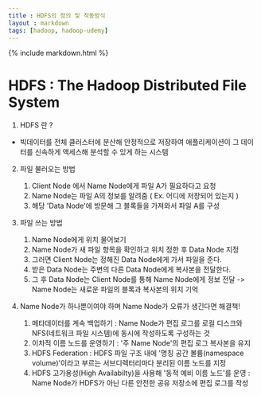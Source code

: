 ```yaml
---
title : HDFS의 정의 및 작동방식
layout : markdown
tags: [hadoop, hadoop-udemy]
---
```


{% include markdown.html %}

# HDFS : The Hadoop Distributed File System

1. HDFS 란 ?
  - 빅데이터를 전체 클러스터에 분산해 안정적으로 저장하여 애플리케이션이 그 데이터를 신속하게 액세스해 분석할 수 있게 하는 시스템

2. 파일 불러오는 방법  
    1. Client Node 에서 Name Node에게 파일 A가 필요하다고 요청
    2. Name Node는 파일 A의 정보를 알려줌 ( Ex. 어디에 저장되어 있는지 )
    3. 해당 'Data Node'에 방문해 그 블록들을 가져와서 파일 A를 구성

3. 파일 쓰는 방법
    1. Name Node에게 위치 물어보기
    2. Name Node가 새 파일 항목을 확인하고 위치 정한 후 Data Node 지정
    3. 그러면 Client Node는 정해진 Data Node에게 가서 파일을 준다.
    4. 받은 Data Node는 주변의 다른 Data Node에게 복사본을 전달한다.
    5. 그 후 Data Node는 Client Node를 통해 Name Node에게 정보 전달 -> Name Node는 새로운 파일의 블록과 복사본의 위치 기억

4. Name Node가 하나뿐이여야 하며 Name Node가 오류가 생긴다면 해결책!
    1. 메타데이터를 계속 백업하기 : Name Node가 편집 로그를 로컬 디스크와 NFS(네트워크 파일 시스템)에 동시에 작성하도록 구성하는 것
    2. 이차적 이름 노드를 운영하기 : '주 Name Node'의 편집 로그 복사본을 유지
    3. HDFS Federation : HDFS 파일 구조 내에 '명칭 공간 볼륨(namespace volume)'이라고 부르는 서브디렉터리마다 분리된 이름 노드를 지정
    4. HDFS 고가용성(High Availabilty)을 사용해 '동적 예비 이름 노드'를 운영 : Name Node가 HDFS가 아닌 다른 안전한 공유 저장소에 편집 로그를 작성
